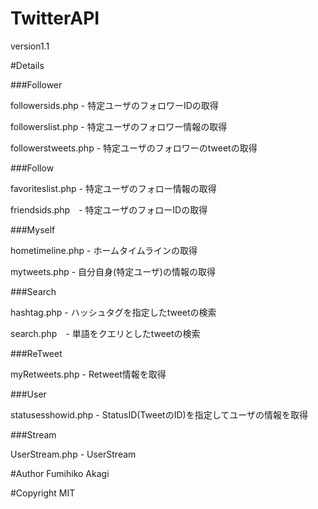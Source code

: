 # TwitterAPI
version1.1

#Details

###Follower

followersids.php - 特定ユーザのフォロワーIDの取得

followerslist.php - 特定ユーザのフォロワー情報の取得

followerstweets.php - 特定ユーザのフォロワーのtweetの取得

###Follow

favoriteslist.php - 特定ユーザのフォロー情報の取得

friendsids.php　- 特定ユーザのフォローIDの取得

###Myself

hometimeline.php - ホームタイムラインの取得

mytweets.php - 自分自身(特定ユーザ)の情報の取得

###Search

hashtag.php - ハッシュタグを指定したtweetの検索

search.php　- 単語をクエリとしたtweetの検索

###ReTweet

myRetweets.php - Retweet情報を取得

###User

statusesshowid.php - StatusID(TweetのID)を指定してユーザの情報を取得

###Stream

UserStream.php - UserStream

#Author
Fumihiko Akagi

#Copyright
MIT
